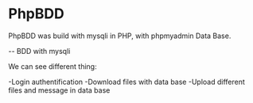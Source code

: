 # PhpBDD




PhpBDD was build with mysqli in PHP, with phpmyadmin Data Base.

-- BDD with mysqli 

We can see different thing: 

  -Login authentification
  -Download files with data base 
  -Upload different files and message in data base 
